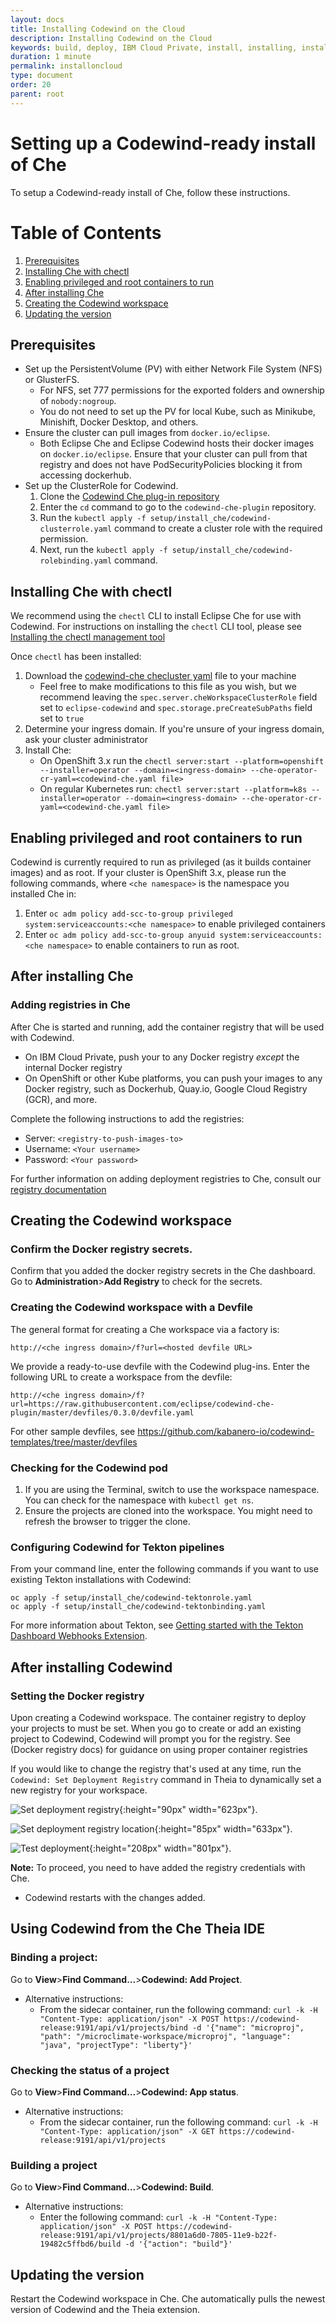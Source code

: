 ```yaml
---
layout: docs
title: Installing Codewind on the Cloud
description: Installing Codewind on the Cloud
keywords: build, deploy, IBM Cloud Private, install, installing, installation, chart, Helm, develop, cloud, public cloud, services, command line, cli, command, start, stop, update, open, delete, options, operation, devops, OpenShift, OKD
duration: 1 minute
permalink: installoncloud
type: document
order: 20
parent: root
---
```


# Setting up a Codewind-ready install of Che

To setup a Codewind-ready install of Che, follow these instructions.


# Table of Contents
1. [Prerequisites](#prerequisites)
2. [Installing Che with chectl](#installing-che-with-chectl)
3. [Enabling privileged and root containers to run](#enabling-privileged-and-root-containers-to-run)
4. [After installing Che](#after-installing-che)
5. [Creating the Codewind workspace](#creating-the-codewind-workspace)
6. [Updating the version](#updating-the-version)

## Prerequisites
- Set up the PersistentVolume (PV) with either Network File System (NFS) or GlusterFS.
  - For NFS, set 777 permissions for the exported folders and ownership of `nobody:nogroup`.
  - You do not need to set up the PV for local Kube, such as Minikube, Minishift, Docker Desktop, and others.
- Ensure the cluster can pull images from `docker.io/eclipse`.
  - Both Eclipse Che and Eclipse Codewind hosts their docker images on `docker.io/eclipse`. Ensure that your cluster can pull from that registry and does not have PodSecurityPolicies blocking it from accessing dockerhub.
- Set up the ClusterRole for Codewind.
  1. Clone the [Codewind Che plug-in repository](https://github.com/eclipse/codewind-che-plugin)
  2. Enter the `cd` command to go to the `codewind-che-plugin` repository.
  3. Run the `kubectl apply -f setup/install_che/codewind-clusterrole.yaml` command to create a cluster role with the required permission.
  4. Next, run the `kubectl apply -f setup/install_che/codewind-rolebinding.yaml` command.

## Installing Che with chectl

We recommend using the `chectl` CLI to install Eclipse Che for use with Codewind. For instructions on installing the `chectl` CLI tool, please see [Installing the chectl management tool](https://www.eclipse.org/che/docs/che-7/installing-the-chectl-management-tool/)

Once `chectl` has been installed:

1. Download the [codewind-che checluster yaml](https://github.com/eclipse/codewind-che-plugin/blob/master/setup/install_che/che-operator/codewind-checluster.yaml)  file to your machine
    - Feel free to make modifications to this file as you wish, but we recommend leaving the `spec.server.cheWorkspaceClusterRole` field set to `eclipse-codewind` and `spec.storage.preCreateSubPaths` field set to `true`
2. Determine your ingress domain. If you're unsure of your ingress domain, ask your cluster administrator
2. Install Che:
    - On OpenShift 3.x run the `chectl server:start --platform=openshift --installer=operator --domain=<ingress-domain> --che-operator-cr-yaml=<codewind-che.yaml file>`
    - On regular Kubernetes run: `chectl server:start --platform=k8s --installer=operator --domain=<ingress-domain> --che-operator-cr-yaml=<codewind-che.yaml file>`

## Enabling privileged and root containers to run
Codewind is currently required to run as privileged (as it builds container images) and as root. If your cluster is OpenShift 3.x, please run the following commands, where `<che namespace>` is the namespace you installed Che in:
1. Enter `oc adm policy add-scc-to-group privileged system:serviceaccounts:<che namespace>` to enable privileged containers
2. Enter `oc adm policy add-scc-to-group anyuid system:serviceaccounts:<che namespace>` to enable containers to run as root.

## After installing Che

### Adding registries in Che
After Che is started and running, add the container registry that will be used with Codewind.
- On IBM Cloud Private, push your 
to any Docker registry *except* the internal Docker registry
- On OpenShift or other Kube platforms, you can push your images to any Docker registry, such as Dockerhub, Quay.io, Google Cloud Registry (GCR), and more.

Complete the following instructions to add the registries:
  - Server: `<registry-to-push-images-to>`
  - Username: `<Your username>`
  - Password: `<Your password>`

For further information on adding deployment registries to Che, consult our [registry documentation](https://www.eclipse.org/codewind/dockerregistry.html)

## Creating the Codewind workspace

### Confirm the Docker registry secrets.
Confirm that you added the docker registry secrets in the Che dashboard. Go to **Administration**>**Add Registry** to check for the secrets.

### Creating the Codewind workspace with a Devfile
The general format for creating a Che workspace via a factory is:
```
http://<che ingress domain>/f?url=<hosted devfile URL>
```

We provide a ready-to-use devfile with the Codewind plug-ins. Enter the following URL to create a workspace from the devfile:
```
http://<che ingress domain>/f?url=https://raw.githubusercontent.com/eclipse/codewind-che-plugin/master/devfiles/0.3.0/devfile.yaml
```

For other sample devfiles, see https://github.com/kabanero-io/codewind-templates/tree/master/devfiles

### Checking for the Codewind pod
1. If you are using the Terminal, switch to use the workspace namespace. You can check for the namespace with `kubectl get ns`.
2. Ensure the projects are cloned into the workspace. You might need to refresh the browser to trigger the clone.

### Configuring Codewind for Tekton pipelines
From your command line, enter the following commands if you want to use existing Tekton installations with Codewind:

```
oc apply -f setup/install_che/codewind-tektonrole.yaml
oc apply -f setup/install_che/codewind-tektonbinding.yaml
```

For more information about Tekton, see [Getting started with the Tekton Dashboard Webhooks Extension](https://github.com/tektoncd/experimental/blob/master/webhooks-extension/docs/GettingStarted.md).

## After installing Codewind

### Setting the Docker registry
Upon creating a Codewind workspace. The container registry to deploy your projects to must be set. When you go to create or add an existing project to Codewind, Codewind will prompt you for the registry. See (Docker registry docs) for guidance on using proper container registries

If you would like to change the registry that's used at any time, run the `Codewind: Set Deployment Registry` command in Theia to dynamically set a new registry for your workspace. <br>

![Set deployment registry](dist/images/che-docs/SetDockerRegistry-1.png){:height="90px" width="623px"}. <br>

![Set deployment registry location](dist/images/che-docs/SetDockerRegistry-2.png){:height="85px" width="633px"}. <br>

![Test deployment](dist/images/che-docs/SetDockerRegistry-3.png){:height="208px" width="801px"}. <br>

**Note:** To proceed, you need to have added the registry credentials with Che.
- Codewind restarts with the changes added.

## Using Codewind from the Che Theia IDE

### Binding a project:
Go to **View**>**Find Command…**>**Codewind: Add Project**.

- Alternative instructions:
  - From the sidecar container, run the following command:
`curl -k -H "Content-Type: application/json" -X POST https://codewind-release:9191/api/v1/projects/bind -d '{"name": "microproj", "path": "/microclimate-workspace/microproj", "language": "java", "projectType": "liberty"}'`

### Checking the status of a project
Go to **View**>**Find Command…**>**Codewind: App status**.

- Alternative instructions:
  - From the sidecar container, run the following command: `curl -k -H "Content-Type: application/json" -X GET https://codewind-release:9191/api/v1/projects`

### Building a project 
Go to **View**>**Find Command…**>**Codewind: Build**.

- Alternative instructions:
  - Enter the following command: `curl -k -H "Content-Type: application/json" -X POST https://codewind-release:9191/api/v1/projects/8801a6d0-7805-11e9-b22f-19482c5ffbd6/build -d '{"action": "build"}'`

## Updating the version
Restart the Codewind workspace in Che. Che automatically pulls the newest version of Codewind and the Theia extension.
